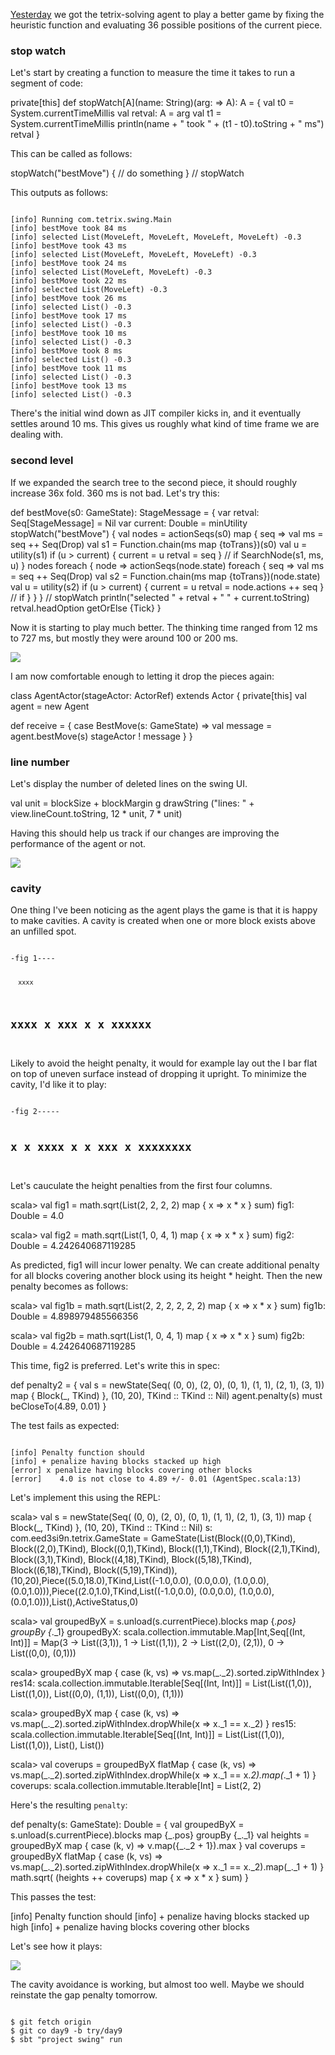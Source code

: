   [day8]: http://eed3si9n.com/tetrix-in-scala-day8

[Yesterday][day8] we got the tetrix-solving agent to play a better game by fixing the heuristic function and evaluating 36 possible positions of the current piece.

### stop watch

Let's start by creating a function to measure the time it takes to run a segment of code:

<scala>
  private[this] def stopWatch[A](name: String)(arg: => A): A = {
    val t0 = System.currentTimeMillis
    val retval: A = arg
    val t1 = System.currentTimeMillis
    println(name + " took " + (t1 - t0).toString + " ms")
    retval
  }
</scala>

This can be called as follows:

<scala>
    stopWatch("bestMove") {
      // do something
    } // stopWatch
</scala>

This outputs as follows:

<code>
[info] Running com.tetrix.swing.Main 
[info] bestMove took 84 ms
[info] selected List(MoveLeft, MoveLeft, MoveLeft, MoveLeft) -0.3
[info] bestMove took 43 ms
[info] selected List(MoveLeft, MoveLeft, MoveLeft) -0.3
[info] bestMove took 24 ms
[info] selected List(MoveLeft, MoveLeft) -0.3
[info] bestMove took 22 ms
[info] selected List(MoveLeft) -0.3
[info] bestMove took 26 ms
[info] selected List() -0.3
[info] bestMove took 17 ms
[info] selected List() -0.3
[info] bestMove took 10 ms
[info] selected List() -0.3
[info] bestMove took 8 ms
[info] selected List() -0.3
[info] bestMove took 11 ms
[info] selected List() -0.3
[info] bestMove took 13 ms
[info] selected List() -0.3
</code>

There's the initial wind down as JIT compiler kicks in, and it eventually settles around 10 ms. This gives us roughly what kind of time frame we are dealing with.

### second level

If we expanded the search tree to the second piece, it should roughly increase 36x fold. 360 ms is not bad. Let's try this:

<scala>
  def bestMove(s0: GameState): StageMessage = {
    var retval: Seq[StageMessage] = Nil 
    var current: Double = minUtility
    stopWatch("bestMove") {
      val nodes = actionSeqs(s0) map { seq =>
        val ms = seq ++ Seq(Drop)
        val s1 = Function.chain(ms map {toTrans})(s0)
        val u = utility(s1)
        if (u > current) {
          current = u
          retval = seq
        } // if
        SearchNode(s1, ms, u)
      }
      nodes foreach { node =>
        actionSeqs(node.state) foreach { seq =>
          val ms = seq ++ Seq(Drop)
          val s2 = Function.chain(ms map {toTrans})(node.state)
          val u = utility(s2)
          if (u > current) {
            current = u
            retval = node.actions ++ seq
          } // if
        }
      }
    } // stopWatch
    println("selected " + retval + " " + current.toString)
    retval.headOption getOrElse {Tick}
  }
</scala>

Now it is starting to play much better. The thinking time ranged from 12 ms to 727 ms, but mostly they were around 100 or 200 ms.

<img src="/images/tetrix-in-scala-day9.png"/>

I am now comfortable enough to letting it drop the pieces again:

<scala>
class AgentActor(stageActor: ActorRef) extends Actor {
  private[this] val agent = new Agent

  def receive = {
    case BestMove(s: GameState) =>
      val message = agent.bestMove(s)
      stageActor ! message
  }
}
</scala>

### line number

Let's display the number of deleted lines on the swing UI.

<scala>
    val unit = blockSize + blockMargin
    g drawString ("lines: " + view.lineCount.toString, 12 * unit, 7 * unit)
</scala>

Having this should help us track if our changes are improving the performance of the agent or not.

<img src="/images/tetrix-in-scala-day9b.png"/>

### cavity

One thing I've been noticing as the agent plays the game is that it is happy to make cavities. A cavity is created when one or more block exists above an unfilled spot. 

<code>
-fig 1----


      xxxx
xxxx x xxx 
x x xxxxxx 
----------
</code>

Likely to avoid the height penalty, it would for example lay out the I bar flat on top of uneven surface instead of dropping it upright. To minimize the cavity, I'd like it to play:

<code>
-fig 2-----

   x 
   x  xxxx
   x x xxx 
x xxxxxxxx 
----------
</code>

Let's cauculate the height penalties from the first four columns.

<scala>
scala> val fig1 = math.sqrt(List(2, 2, 2, 2) map { x => x * x } sum)
fig1: Double = 4.0

scala> val fig2 = math.sqrt(List(1, 0, 4, 1) map { x => x * x } sum)
fig2: Double = 4.242640687119285
</scala>

As predicted, fig1 will incur lower penalty. We can create additional penalty for all blocks covering another block using its height * height. Then the new penalty becomes as follows:

<scala>
scala> val fig1b = math.sqrt(List(2, 2, 2, 2, 2, 2) map { x => x * x } sum)
fig1b: Double = 4.898979485566356

scala> val fig2b = math.sqrt(List(1, 0, 4, 1) map { x => x * x } sum)
fig2b: Double = 4.242640687119285
</scala>

This time, fig2 is preferred. Let's write this in spec:

<scala>
  def penalty2 = {
    val s = newState(Seq(
      (0, 0), (2, 0), (0, 1), (1, 1), (2, 1), (3, 1))
      map { Block(_, TKind) }, (10, 20), TKind :: TKind :: Nil)
    agent.penalty(s) must beCloseTo(4.89, 0.01) 
  }
</scala>

The test fails as expected:

<code>
[info] Penalty function should
[info] + penalize having blocks stacked up high
[error] x penalize having blocks covering other blocks
[error]    4.0 is not close to 4.89 +/- 0.01 (AgentSpec.scala:13)
</code>

Let's implement this using the REPL:

<scala>
scala>     val s = newState(Seq(
             (0, 0), (2, 0), (0, 1), (1, 1), (2, 1), (3, 1))
             map { Block(_, TKind) }, (10, 20), TKind :: TKind :: Nil)
s: com.eed3si9n.tetrix.GameState = GameState(List(Block((0,0),TKind), Block((2,0),TKind), Block((0,1),TKind), Block((1,1),TKind), Block((2,1),TKind), Block((3,1),TKind), Block((4,18),TKind), Block((5,18),TKind), Block((6,18),TKind), Block((5,19),TKind)),(10,20),Piece((5.0,18.0),TKind,List((-1.0,0.0), (0.0,0.0), (1.0,0.0), (0.0,1.0))),Piece((2.0,1.0),TKind,List((-1.0,0.0), (0.0,0.0), (1.0,0.0), (0.0,1.0))),List(),ActiveStatus,0)

scala> val groupedByX = s.unload(s.currentPiece).blocks map {_.pos} groupBy {_._1}
groupedByX: scala.collection.immutable.Map[Int,Seq[(Int, Int)]] = Map(3 -> List((3,1)), 1 -> List((1,1)), 2 -> List((2,0), (2,1)), 0 -> List((0,0), (0,1)))

scala> groupedByX map { case (k, vs) => vs.map(_._2).sorted.zipWithIndex }
res14: scala.collection.immutable.Iterable[Seq[(Int, Int)]] = List(List((1,0)), List((1,0)), List((0,0), (1,1)), List((0,0), (1,1)))

scala> groupedByX map { case (k, vs) => vs.map(_._2).sorted.zipWithIndex.dropWhile(x => x._1 == x._2) }
res15: scala.collection.immutable.Iterable[Seq[(Int, Int)]] = List(List((1,0)), List((1,0)), List(), List())

scala> val coverups = groupedByX flatMap { case (k, vs) => vs.map(_._2).sorted.zipWithIndex.dropWhile(x => x._1 == x._2).map(_._1 + 1) }
coverups: scala.collection.immutable.Iterable[Int] = List(2, 2)
</scala>

Here's the resulting `penalty`:

<scala>
  def penalty(s: GameState): Double = {
    val groupedByX = s.unload(s.currentPiece).blocks map {_.pos} groupBy {_._1}
    val heights = groupedByX map { case (k, v) => v.map({_._2 + 1}).max }
    val coverups = groupedByX flatMap { case (k, vs) => 
      vs.map(_._2).sorted.zipWithIndex.dropWhile(x => x._1 == x._2).map(_._1 + 1) }
    math.sqrt( (heights ++ coverups) map { x => x * x } sum)
  }
</scala>

This passes the test:

<scala>
[info] Penalty function should
[info] + penalize having blocks stacked up high
[info] + penalize having blocks covering other blocks
</scala>

Let's see how it plays:

<img src="/images/tetrix-in-scala-day9c.png"/>

The cavity avoidance is working, but almost too well. Maybe we should reinstate the gap penalty tomorrow.

<code>
$ git fetch origin
$ git co day9 -b try/day9
$ sbt "project swing" run
</code>
